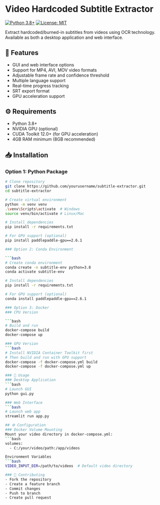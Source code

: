 # Video Hardcoded Subtitle Extractor

[![Python 3.8+](https://img.shields.io/badge/python-3.8+-blue.svg)](https://www.python.org/downloads/)
[![License: MIT](https://img.shields.io/badge/License-MIT-yellow.svg)](https://opensource.org/licenses/MIT)

Extract hardcoded/burned-in subtitles from videos using OCR technology. Available as both a desktop application and web interface.

## 🎯 Features

- GUI and web interface options
- Support for MP4, AVI, MOV video formats
- Adjustable frame rate and confidence threshold
- Multiple language support
- Real-time progress tracking
- SRT export format
- GPU acceleration support

## ⚙️ Requirements

- Python 3.8+
- NVIDIA GPU (optional)
- CUDA Toolkit 12.0+ (for GPU acceleration)
- 4GB RAM minimum (8GB recommended)

## 📥 Installation

### Option 1: Python Package

```bash
# Clone repository
git clone https://github.com/yourusername/subtitle-extractor.git
cd subtitle-extractor

# Create virtual environment
python -m venv venv
.\venv\Scripts\activate  # Windows
source venv/bin/activate # Linux/Mac

# Install dependencies
pip install -r requirements.txt

# For GPU support (optional)
pip install paddlepaddle-gpu==2.6.1

### Option 2: Conda Environment

```bash
# Create conda environment
conda create -n subtitle-env python=3.8
conda activate subtitle-env

# Install dependencies
pip install -r requirements.txt

# For GPU support (optional)
conda install paddlepaddle-gpu==2.6.1

### Option 3: Docker
### CPU Version

```bash
# Build and run
docker-compose build
docker-compose up

### GPU Version
```bash
# Install NVIDIA Container Toolkit first
# Then build and run with GPU support
docker-compose -f docker-compose.yml build
docker-compose -f docker-compose.yml up

### 🚀 Usage
### Desktop Application
```bash
# Launch GUI
python gui.py

### Web Interface
```bash
# Launch web app
streamlit run app.py

## ⚙️ Configuration
### Docker Volume Mounting
Mount your video directory in docker-compose.yml:
```bash
volumes:
  - C:/your/video/path:/app/videos

Environment Variables
```bash
VIDEO_INPUT_DIR=/path/to/videos  # Default video directory

### 🤝 Contributing
- Fork the repository
- Create a feature branch
- Commit changes
- Push to branch
- Create pull request